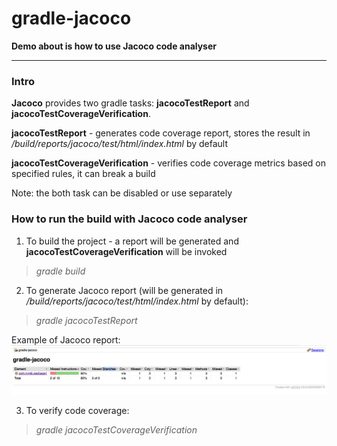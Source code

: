 # gradle-jacoco
**Demo about is how to use Jacoco code analyser**
________________________________________________________________________________________________________________________
### Intro

**Jacoco** provides two gradle tasks: **jacocoTestReport** and **jacocoTestCoverageVerification**.

**jacocoTestReport** - generates code coverage report, stores the result in _<current project>/build/reports/jacoco/test/html/index.html_ by default

**jacocoTestCoverageVerification** - verifies code coverage metrics based on specified rules, it can break a build

Note: the both task can be disabled or use separately

### How to run the build with Jacoco code analyser

1. To build the project - a report will be generated and **jacocoTestCoverageVerification** will be invoked
> *gradle  build*

2. To generate Jacoco report (will be generated in _<current project>/build/reports/jacoco/test/html/index.html_ by default):
> *gradle  jacocoTestReport*

Example of Jacoco report:
![Screenshot](Screenshot.png)

3. To verify code coverage:
> *gradle  jacocoTestCoverageVerification*
